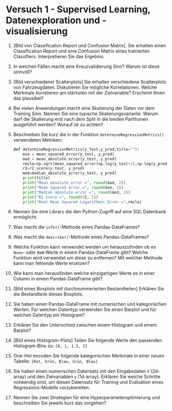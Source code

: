 # Versuch 1 - Supervised Learning, Datenexploration und -visualisierung

 1. [Bild von Classification Report und Confusion Matrix]. Sie erhalten einen Classification Report und eine Confusion Matrix eines trainierten Classifiers. Interpretieren Sie das Ergebnis.
 2. In welchen Fällen macht eine Kreuzvalidierung Sinn? Warum ist diese sinnvoll?
 3. [Bild verschiedener Scatterplots] Sie erhalten verschiedene Scatterplots von Fahrzeugdaten. Diskutieren Sie mögliche Korrelationen. Welche Merkmale korrelieren am stärksten mit der Zielvariable? Erscheint Ihnen das plausibel?
 4. Bei vielen Anwendungen macht eine Skalierung der Daten vor dem Training Sinn. Nennen Sie eine typische Skalierungsvariante. Warum darf die Skalierung erst nach dem Split in die beiden Partitionen ausgeführt werden? Worauf ist zu achten?
 5. Beschreiben Sie kurz die in der Funktion `determineRegressionMetrics()` verwendeten Metriken:

    ```Python
    def determineRegressionMetrics(y_test,y_pred,title=""):  
        mse = mean_squared_error(y_test, y_pred)  
        mad = mean_absolute_error(y_test, y_pred)  
        rmsle=np.sqrt(mean_squared_error(np.log(y_test+1),np.log(y_pred+1)))# +1 for avoiding log(0)   
        r2=r2_score(y_test, y_pred)  
        med=median_absolute_error(y_test, y_pred)  
        print(title)  
        print("Mean absolute error =", round(mad, 2))  
        print("Mean squared error =", round(mse, 2))  
        print("Median absolute error =", round(med, 2))  
        print("R2 score =", round(r2, 2))  
        print("Root Mean Squared Logarithmic Error =",rmsle)  
    ```
 6. Nennen Sie eine Library die den Python-Zugriff auf eine SQL Datenbank ermöglicht.
 7. Was macht die `info()`\-Methode eines Pandas-DataFrames?
 8. Was macht die `describe()`\-Methode eines Pandas-DataFrames?
 9. Welche Funktion kann verwendet werden um herauszufinden ob es `None`\- oder `NaN`\-Werte in einem Pandas-DataFrame gibt? Welche Funktion wird verwendet um diese zu entfernen? Mit welcher Methode kann man fehlende Werte ersetzen?
10. Wie kann man herausfinden welche einzigartigen Werte es in einer Column in einem Pandas-DataFrame gibt?
11. [Bild eines Boxplots mit durchnummerierten Bestandteilen] Erklären Sie die Bestandteile dieses Boxplots.
12. Sie haben einen Pandas-DataFrame mit numerischen und kategorischen Werten. Für welchen Datentyp verwenden Sie einen Barplot und für welchen Datentyp ein Histogram?
13. Erklären Sie den Unterschied zwischen einem Histogram und einem Barplot?
14. [Bild eines Histogram-Plots] Teilen Sie folgende Werte den passenden Histogram-Bins zu: `[0, 1, 1.5, 3]`
15. One-Hot encoden Sie folgende kategorischen Merkmale in einer neuen Tabelle: `[Rot, Grün, Blau, Grün, Blau]`
16. Sie haben einen numerischen Datensatz mit den Eingabedaten `X` (2d-array) und den Zielvariablen `y` (1d-array). Erklären Sie welche Schritte notwendig sind, um diesen Datensatz für Training und Evaluation eines Regressions-Modells vorzubereiten.
17. Nennen Sie zwei Strategien für eine Hyperparameteroptimierung und beschreiben Sie jeweils kurz das vorgehen?